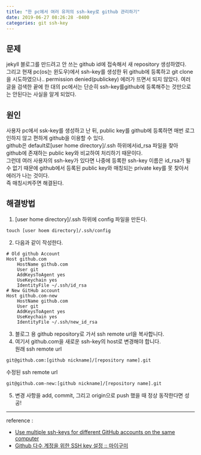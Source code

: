 ```yaml
---
title: "한 pc에서 여러 유저의 ssh-key로 github 관리하기"
date: 2019-06-27 08:26:28 -0400
categories: git ssh-key
---
```

## 문제
jekyll 블로그를 만드려고 안 쓰는 github id에 접속해서 새 repository 생성하였다.  
그리고 현재 pc(os는 윈도우)에서 ssh-key를 생성한 뒤 github에 등록하고 git clone을 시도하였으나..
permission denied(publickey) 에러가 뜨면서 되지 않았다.
여러 글을 검색한 끝에 한 대의 pc에서는 단순히 ssh-key를github에 등록해주는 것만으로는 안된다는 사실을 알게 되었다.  
  
## 원인
사용자 pc에서 ssk-key를 생성하고 난 뒤, public key를 github에 등록하면 매번 로그인하지 않고 편하게 github을 이용할 수 있다.  
github은 default로[user home directory]/.ssh 하위에서id_rsa 파일을 찾아 github에 존재하는 public key와 비교하여 처리하기 때문이다.  
그런데 여러 사용자의 ssh-key가 있다면 나중에 등록한 ssh-key 이름은 id_rsa가 될 수 없기 때문에 
github에서 등록된 public key와 매칭되는 private key를 못 찾아서 에러가 나는 것이다.  
즉 매칭시켜주면 해결된다.  
  
## 해결방법
1. [user home directory]/.ssh 하위에 config 파일을 만든다.  
``` 
touch [user hoem directory]/.ssh/config
```
2. 다음과 같이 작성한다. 
```
# Old github Account
Host github.com
	HostName github.com
	User git
	AddKeysToAgent yes
	UseKeychain yes
	IdentityFile ~/.ssh/id_rsa
# New GitHub account
Host github.com-new
	HostName github.com
	User git
	AddKeysToAgent yes
	UseKeychain yes
	IdentityFile ~/.ssh/new_id_rsa
```  
 3. 블로그 용 github repository로 가서 ssh remote url을 복사합니다.
 4. 여기서 github.com을 새로운 ssh-key의 host로 변경해야 합니다.  
 원래 ssh remote url  
 ```
 git@github.com:[github nickname]/[repository name].git
 ```  
 수정된 ssh remote url  
 ```
 git@github.com-new:[github nickname]/[repository name].git
 ```
 5. 변경 사항을 add, commit, 그리고 origin으로 push 했을 때 정상 동작한다면 성공!  

 ---  
 reference :  
 - [Use multiple ssh-keys for different GitHub accounts on the same computer](https://medium.com/@xiaolishen/use-multiple-ssh-keys-for-different-github-accounts-on-the-same-computer-7d7103ca8693"미디엄")
 - [Github 다수 계정을 위한 SSH key 설정 :: 마이구미](https://mygumi.tistory.com/96"마이구미")








